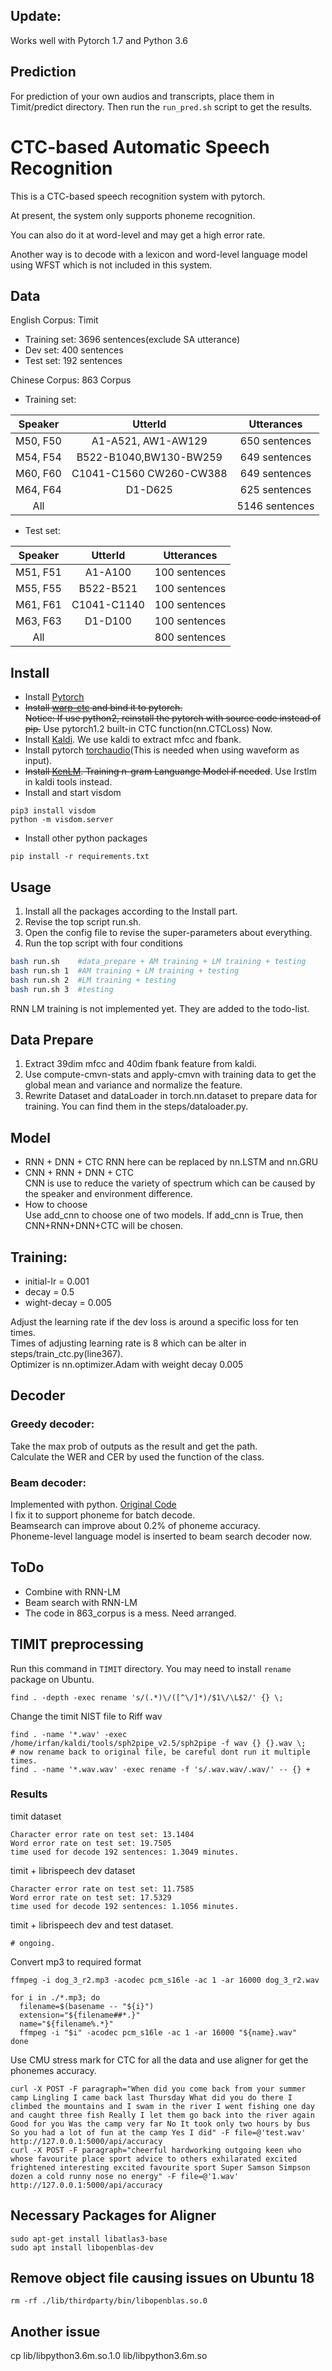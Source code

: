 ## Update:
Works well with Pytorch 1.7 and Python 3.6

## Prediction
For prediction of your own audios and transcripts, place them in Timit/predict directory. Then run the
`run_pred.sh` script to get the results.

# CTC-based Automatic Speech Recognition
This is a CTC-based speech recognition system with pytorch.

At present, the system only supports phoneme recognition.  

You can also do it at word-level and may get a high error rate.

Another way is to decode with a lexicon and word-level language model using WFST which is not included in this system.

## Data
English Corpus: Timit
- Training set: 3696 sentences(exclude SA utterance)
- Dev set: 400 sentences
- Test set: 192 sentences

Chinese Corpus: 863 Corpus
- Training set:
  
|  Speaker |          UtterId         |   Utterances  |  
|   :-:    |           :-:            |      :-:      |  
| M50, F50 |   A1-A521, AW1-AW129     | 650 sentences |    
| M54, F54 | B522-B1040,BW130-BW259   | 649 sentences |   
| M60, F60 | C1041-C1560  CW260-CW388 | 649 sentences |   
| M64, F64 |         D1-D625          | 625 sentences |  
|   All    |                          |5146 sentences |   

- Test set:  

|  Speaker |   UtterId   |   Utterances  |  
|   :-:    |     :-:     |      :-:      |
| M51, F51 |   A1-A100   | 100 sentences | 
| M55, F55 |  B522-B521  | 100 sentences | 
| M61, F61 | C1041-C1140 | 100 sentences | 
| M63, F63 |   D1-D100   | 100 sentences | 
|   All    |             | 800 sentences |

## Install
- Install [Pytorch](http://pytorch.org/)
- ~~Install [warp-ctc](https://github.com/SeanNaren/warp-ctc) and bind it to pytorch.~~  
    ~~Notice: If use python2, reinstall the pytorch with source code instead of pip.~~
    Use pytorch1.2 built-in CTC function(nn.CTCLoss) Now.
- Install [Kaldi](https://github.com/kaldi-asr/kaldi). We use kaldi to extract mfcc and fbank.
- Install pytorch [torchaudio](https://github.com/pytorch/audio.git)(This is needed when using waveform as input).
- ~~Install [KenLM](https://github.com/kpu/kenlm). Training n-gram Languange Model if needed~~.
    Use Irstlm in kaldi tools instead.
- Install and start visdom
```
pip3 install visdom
python -m visdom.server
```
- Install other python packages
```
pip install -r requirements.txt
```

## Usage
1. Install all the packages according to the Install part.  
2. Revise the top script run.sh.  
4. Open the config file to revise the super-parameters about everything.  
5. Run the top script with four conditions
```bash
bash run.sh    #data_prepare + AM training + LM training + testing
bash run.sh 1  #AM training + LM training + testing
bash run.sh 2  #LM training + testing
bash run.sh 3  #testing
```
RNN LM training is not implemented yet. They are added to the todo-list.  

## Data Prepare
1. Extract 39dim mfcc and 40dim fbank feature from kaldi. 
2. Use compute-cmvn-stats and apply-cmvn with training data to get the global mean and variance and normalize the feature. 
3. Rewrite Dataset and dataLoader in torch.nn.dataset to prepare data for training. You can find them in the steps/dataloader.py.

## Model
- RNN + DNN + CTC 
    RNN here can be replaced by nn.LSTM and nn.GRU
- CNN + RNN + DNN + CTC  
    CNN is use to reduce the variety of spectrum which can be caused by the speaker and environment difference.
- How to choose  
    Use add_cnn to choose one of two models. If add_cnn is True, then CNN+RNN+DNN+CTC will be chosen.

## Training:
- initial-lr = 0.001
- decay = 0.5
- wight-decay = 0.005   

Adjust the learning rate if the dev loss is around a specific loss for ten times.  
Times of adjusting learning rate is 8 which can be alter in steps/train_ctc.py(line367).  
Optimizer is nn.optimizer.Adam with weight decay 0.005 

## Decoder
### Greedy decoder:
Take the max prob of outputs as the result and get the path.  
Calculate the WER and CER by used the function of the class.
### Beam decoder:
Implemented with python. [Original Code](https://github.com/githubharald/CTCDecoder)  
I fix it to support phoneme for batch decode.    
Beamsearch can improve about 0.2% of phoneme accuracy.  
Phoneme-level language model is inserted to beam search decoder now.  

## ToDo
- Combine with RNN-LM  
- Beam search with RNN-LM  
- The code in 863_corpus is a mess. Need arranged.

## TIMIT preprocessing
Run this command in `TIMIT` directory. You may need to install `rename` package on Ubuntu.
```shell script
find . -depth -exec rename 's/(.*)\/([^\/]*)/$1\/\L$2/' {} \;
```

Change the timit NIST file to Riff wav
```shell script
find . -name '*.wav' -exec /home/irfan/kaldi/tools/sph2pipe_v2.5/sph2pipe -f wav {} {}.wav \;
# now rename back to original file, be careful dont run it multiple times.
find . -name '*.wav.wav' -exec rename -f 's/.wav.wav/.wav/' -- {} +
```

### Results
timit dataset
```shell script
Character error rate on test set: 13.1404
Word error rate on test set: 19.7505
time used for decode 192 sentences: 1.3049 minutes.
```

timit + librispeech dev dataset
```shell script
Character error rate on test set: 11.7585
Word error rate on test set: 17.5329
time used for decode 192 sentences: 1.1056 minutes.
```

timit + librispeech dev and test dataset.
```shell script
# ongoing.
```

Convert mp3 to required format
```shell
ffmpeg -i dog_3_r2.mp3 -acodec pcm_s16le -ac 1 -ar 16000 dog_3_r2.wav
```

```shell
for i in ./*.mp3; do
  filename=$(basename -- "${i}")
  extension="${filename##*.}"
  name="${filename%.*}"
  ffmpeg -i "$i" -acodec pcm_s16le -ac 1 -ar 16000 "${name}.wav"
done
```

Use CMU stress mark for CTC for all the data
and use aligner for get the phonemes accuracy.

```shell
curl -X POST -F paragraph="When did you come back from your summer camp Lingling I came back last Thursday What did you do there I climbed the mountains and I swam in the river I went fishing one day and caught three fish Really I let them go back into the river again Good for you Was the camp very far No It took only two hours by bus  So you had a lot of fun at the camp Yes I did" -F file=@'test.wav' http://127.0.0.1:5000/api/accuracy
curl -X POST -F paragraph="cheerful hardworking outgoing keen who whose favourite place sport advice to others exhilarated excited frightened interesting excited favourite sport Super Samson Simpson dozen a cold runny nose no energy" -F file=@'1.wav' http://127.0.0.1:5000/api/accuracy
```

## Necessary Packages for Aligner
```shell script
sudo apt-get install libatlas3-base
sudo apt install libopenblas-dev
```

## Remove object file causing issues on Ubuntu 18
```shell script
rm -rf ./lib/thirdparty/bin/libopenblas.so.0
```
## Another issue

cp lib/libpython3.6m.so.1.0 lib/libpython3.6m.so
